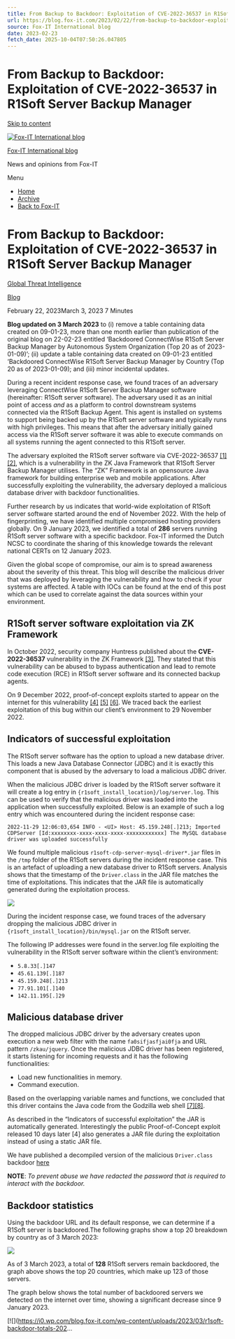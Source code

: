 ```yaml
---
title: From Backup to Backdoor: Exploitation of CVE-2022-36537 in R1Soft Server Backup Manager
url: https://blog.fox-it.com/2023/02/22/from-backup-to-backdoor-exploitation-of-cve-2022-36537-in-r1soft-server-backup-manager/
source: Fox-IT International blog
date: 2023-02-23
fetch_date: 2025-10-04T07:50:26.047805
---
```


# From Backup to Backdoor: Exploitation of CVE-2022-36537 in R1Soft Server Backup Manager

[Skip to content](#content)

[![Fox-IT International blog](https://i0.wp.com/blog.fox-it.com/wp-content/uploads/2025/06/Fox-logo-for-wordpress-blog-2.png?fit=180%2C49&ssl=1)](https://blog.fox-it.com/)

[Fox-IT International blog](https://blog.fox-it.com/)

News and opinions from Fox-IT

Menu

* [Home](http://blog.fox-it.com/)
* [Archive](https://blog.fox-it.com/archive/)
* [Back to Fox-IT](http://www.fox-it.com)

# From Backup to Backdoor: Exploitation of CVE-2022-36537 in R1Soft Server Backup Manager

[Global Threat Intelligence](https://blog.fox-it.com/author/mikestokkel/ "Posts by Global Threat Intelligence")

[Blog](https://blog.fox-it.com/category/blog/)

February 22, 2023March 3, 2023
7 Minutes

**Blog updated on 3 March 2023** to (i) remove a table containing data created on 09-01-23, more than one month earlier than publication of the original blog on 22-02-23 entitled ‘Backdoored ConnectWise R1Soft Server Backup Manager by Autonomous System Organization (Top 20 as of 2023-01-09)’; (ii) update a table containing data created on 09-01-23 entitled ‘Backdoored ConnectWise R1Soft Server Backup Manager by Country (Top 20 as of 2023-01-09); and (iii) minor incidental updates.

During a recent incident response case, we found traces of an adversary leveraging ConnectWise R1Soft Server Backup Manager software (hereinafter: R1Soft server software). The adversary used it as an initial point of access *and* as a platform to control downstream systems connected via the R1Soft Backup Agent. This agent is installed on systems to support being backed up by the R1Soft server software and typically runs with high privileges. This means that after the adversary initially gained access via the R1Soft server software it was able to execute commands on all systems running the agent connected to this R1Soft server.

The adversary exploited the R1Soft server software via CVE-2022-36537 [[1]](https://nvd.nist.gov/vuln/detail/CVE-2022-36537) [[2]](https://tracker.zkoss.org/browse/ZK-5150), which is a vulnerability in the ZK Java Framework that R1Soft Server Backup Manager utilises. The “ZK” Framework is an opensource Java framework for building enterprise web and mobile applications. After successfully exploiting the vulnerability, the adversary deployed a malicious database driver with backdoor functionalities.

Further research by us indicates that world-wide exploitation of R1Soft server software started around the end of November 2022. With the help of fingerprinting, we have identified multiple compromised hosting providers globally. On 9 January 2023, we identified a total of **286** servers running R1Soft server software with a specific backdoor. Fox-IT informed the Dutch NCSC to coordinate the sharing of this knowledge towards the relevant national CERTs on 12 January 2023.

Given the global scope of compromise, our aim is to spread awareness about the severity of this threat. This blog will describe the malicious driver that was deployed by leveraging the vulnerability and how to check if your systems are affected. A table with IOCs can be found at the end of this post which can be used to correlate against the data sources within your environment.

## R1Soft server software exploitation via ZK Framework

In October 2022, security company Huntress published about the **CVE-2022-36537** vulnerability in the ZK Framework [[3]](https://www.huntress.com/blog/critical-vulnerability-disclosure-connectwise/r1soft-server-backup-manager-remote-code-execution-supply-chain-risks). They stated that this vulnerability can be abused to bypass authentication and lead to remote code execution (RCE) in R1Soft server software and its connected backup agents.

On 9 December 2022, proof-of-concept exploits started to appear on the internet for this vulnerability [[4]](https://github.com/numencyber/Vulnerability_PoC/tree/main/CVE-2022-36537) [[5]](https://github.com/Malwareman007/CVE-2022-36537/) [[6]](https://medium.com/numen-cyber-labs/cve-2022-36537-vulnerability-technical-analysis-with-exp-667401766746). We traced back the earliest exploitation of this bug within our client’s environment to 29 November 2022.

## Indicators of successful exploitation

The R1Soft server software has the option to upload a new database driver. This loads a new Java Database Connector (JDBC) and it is exactly this component that is abused by the adversary to load a malicious JDBC driver.

When the malicious JDBC driver is loaded by the R1Soft server software it will create a log entry in `{r1soft_install_location}/log/server.log`. This can be used to verify that the malicious driver was loaded into the application when successfully exploited. Below is an example of such a log entry which was encountered during the incident response case:

```
2022-11-29 12:06:03,654 INFO - <UI> Host: 45.159.248[.]213; Imported CDPServer [Id:xxxxxxxx-xxxx-xxxx-xxxx-xxxxxxxxxxxx] The MySQL database driver was uploaded successfully
```

We found multiple malicious `r1soft-cdp-server-mysql-driver*.jar` files in the `/tmp` folder of the R1Soft servers during the incident response case. This is an artefact of uploading a new database driver to R1Soft servers. Analysis shows that the timestamp of the `Driver.class` in the JAR file matches the time of exploitations. This indicates that the JAR file is automatically generated during the exploitation process.

[![](https://i0.wp.com/blog.fox-it.com/wp-content/uploads/2023/02/mysql-jar-ziplisting.png?resize=800%2C176&ssl=1)](https://i0.wp.com/blog.fox-it.com/wp-content/uploads/2023/02/mysql-jar-ziplisting.png?ssl=1)

During the incident response case, we found traces of the adversary dropping the malicious JDBC driver in `{r1soft_install_location}/bin/mysql.jar` on the R1Soft server.

The following IP addresses were found in the server.log file exploiting the vulnerability in the R1Soft server software within the client’s environment:

* `5.8.33[.]147`
* `45.61.139[.]187`
* `45.159.248[.]213`
* `77.91.101[.]140`
* `142.11.195[.]29`

## Malicious database driver

The dropped malicious JDBC driver by the adversary creates upon execution a new web filter with the name `fa0sifjasfjai0fja` and URL pattern `/zkau/jquery`. Once the malicious JDBC driver has been registered, it starts listening for incoming requests and it has the following functionalities:

* Load new functionalities in memory.
* Command execution.

Based on the overlapping variable names and functions, we concluded that this driver contains the Java code from the Godzilla web shell [[7]](https://github.com/whwlsfb/cve-2022-22947-godzilla-memshell/blob/main/GMemShell.java)[[8]](https://github.com/H4ckForJob/kingkong#analysis).

As described in the “Indicators of successful exploitation” the JAR is automatically generated. Interestingly the public Proof-of-Concept exploit released 10 days later [4] also generates a JAR file during the exploitation instead of using a static JAR file.

We have published a decompiled version of the malicious `Driver.class` backdoor [here](https://gist.github.com/fox-srt/2627f2f65ef3354b1d1a5c823cc2cd5e)

**NOTE**: *To prevent abuse we have redacted the password that is required to interact with the backdoor.*

## Backdoor statistics

Using the backdoor URL and its default response, we can determine if a R1Soft server is backdoored.The following graphs show a top 20 breakdown by country as of 3 March 2023:

[![](https://i0.wp.com/blog.fox-it.com/wp-content/uploads/2023/03/Picture1.png?resize=800%2C566&ssl=1)](https://i0.wp.com/blog.fox-it.com/wp-content/uploads/2023/03/Picture1.png?ssl=1)

As of 3 March 2023, a total of **128** R1Soft servers remain backdoored, the graph above shows the top 20 countries, which make up 123 of those servers.

The graph below shows the total number of backdoored servers we detected on the internet over time, showing a significant decrease since 9 January 2023.

[![](https://i0.wp.com/blog.fox-it.com/wp-content/uploads/2023/03/r1soft-backdoor-totals-202...